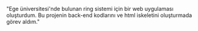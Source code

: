 "Ege üniversitesi'nde bulunan ring sistemi için bir web uygulaması oluşturdum. Bu projenin back-end kodlarını ve html iskeletini oluşturmada görev aldım."
